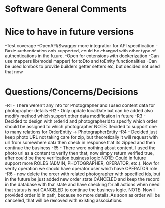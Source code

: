 # Software General Comments

# Nice to have in future versions
-Test coverage
-OpenAPI/Swagger more integration for API specification
-Basic authentication only supported, could be changed with other type of authentications in the future.
-Open for extensions with dockerization
-Can use mappers lib(model mapper) for toDto and toEntity functionalities
-Can be used lombok to provide builders getter setters etc, but decided not used that now

# Questions/Concerns/Decisions

-R1 - There weren't any info for Photographer and I used content data for photographer details
-R2 - Only update localDate but can be added also modify method which support other data modification in future
-R3 - Decided to design with orderId and photographerId to specify which order should be assigned to which photographer
NOTE: Decided to support one to many relations for OrderEntity -> PhotographerEntity
-R4 - Decided just keep photo URL not taking care for zip, but theoretically it will request with url from somewhere data then check in response that its zipped and then continue the business
-R5 - There were nothing about content. I used the photo url as a content to verify then that, now simply return verified true, after could be there verification business logic
NOTE: Could in future support more ROLES (ADMIN, PHOTOGRAPHER, OPERATOR, etc.). Now for verify operation we should have operator user which have OPERATOR role.
-R6 - now delete the order with related photographer with specified ids, but in the future be just added new order state CANCELED and keep the record in the database with that state and have checking for all actions when need that status is not CANCELED to continue the business logic.
NOTE: Now I provided order id in path, because no more details. As soon as order will be canceled, that will be removed with existing associations.